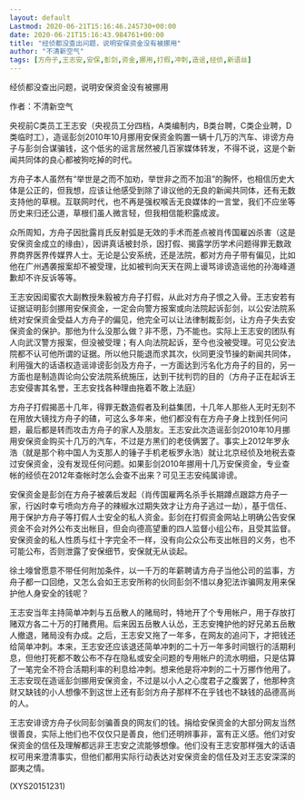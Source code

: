 ```yaml
---
layout: default
Lastmod: 2020-06-21T15:16:46.245730+00:00
date: 2020-06-21T15:16:43.984761+00:00
title: "经侦都没查出问题，说明安保资金没有被挪用"
author: "不清新空气"
tags: [方舟子,王志安,安保,彭剑,资金,挪用,打假,冲刺,造谣,经侦,新语丝]
---
```


经侦都没查出问题，说明安保资金没有被挪用

作者：不清新空气

央视前C类员工王志安（央视员工分四档，A类编制内，B类台聘，C类企业聘，D类临时工），造谣彭剑2010年10月挪用安保资金购置一辆十几万的汽车、诽谤方舟子与彭剑合谋骗钱，这个低劣的谣言居然被几百家媒体转发，不得不说，这是个新闻共同体的良心都被狗吃掉的时代。

方舟子本人虽然有“举世是之而不加劝，举世非之而不加沮”的胸怀，也相信历史大体是公正的，但我想，应该让他感受到除了诽议他的无良的新闻共同体，还有无数支持他的草根。互联网时代，也不再是强权喉舌无良媒体的一言堂，我们不应坐等历史来归还公道，草根们虽人微言轻，但我相信能积露成波。

众所周知，方舟子因批露肖氏反射弧是无效的手术而差点被肖传国雇凶杀害（这是安保资金成立的缘由），因讲真话被封杀，因打假、揭露学历学术问题得罪无数政界商界医界传媒界人士。无论是公安系统，还是法院，都对方舟子带有偏见，比如他在广州遇袭报案却不被受理，比如被判向天天在网上谩骂诽谤造谣他的孙海峰道歉却不许反诉等等。

王志安因闺蜜农大副教授朱毅被方舟子打假，从此对方舟子恨之入骨。王志安若有证据证明彭剑挪用安保资金，一定会向警方报案或向法院起诉彭剑，以公安法院系统对安保资金受益人方舟子的偏见，他完全可以让法律制裁彭剑，让方舟子失去安保资金的保护。那他为什么没那么做？非不愿，乃不能也。实际上王志安的团队有人向武汉警方报案，但没被受理；有人向法院起诉，至今也没被受理。可见公安法院都不认可他所谓的证据。所以他只能退而求其次，伙同更没节操的新闻共同体，利用强大的话语权造谣诽谤彭剑及方舟子，一方面达到污名化方舟子的目的，另一方面也是制造舆论向公安法院系统施压，达到干扰判罚的目的（方舟子正在起诉王志安侵害其名誉，王志安找各种理由拖着不敢上法庭）

方舟子打假揭恶十几年，得罪无数造假者及利益集团，十几年人那些人无时无刻不在用放大镜找方舟子的碴，可这么多年来，他们都没有在方舟子身上找到任何问题，最后都是转而攻击方舟子的家人及朋友。王志安此次造谣彭剑2010年10月挪用安保资金购买十几万的汽车，不过是方黑们的老伎俩罢了。事实上2012年罗永浩（就是那个称中国人为支那人的锤子手机老板罗永浩）就让北京经侦及地税去查过安保资金，没有发现任何问题。如果彭剑2010年挪用十几万安保资金，专业查帐的经侦在2012年查帐时怎么会查不出来？可见王志安纯属诽谤。

安保资金是彭剑在方舟子被袭后发起（肖传国雇两名杀手长期蹲点跟踪方舟子一家，行凶时幸亏喷向方舟子的辣椒水过期失效才让方舟子逃过一劫），基于信任、用于保护方舟子等打假人士安全的私人资金。彭剑在打假资金网站上明确公告安保资金不会对外公布支出帐目，但会向德高望重的四人监督小组公布，且受其监督。安保资金的私人性质与红十字完全不一样，没有向公众公布支出帐目的义务，也不可能公布，否则泄露了安保细节，安保就无从谈起。

徐土嚎曾愿意不带任何附加条件，以一千万的年薪聘请方舟子当他公司的监事，方舟子都一口回绝，又怎么会如王志安所称的伙同彭剑不惜以身犯法诈骗网友用来保护他人身安全的钱呢？

王志安当年主持简单冲刺与五岳散人的赌局时，特地开了个专用帐户，用于存放打赌双方各二十万的打赌费用。后来因五岳散人认怂，王志安掩护他的好兄弟五岳散人撤退，赌局没有办成。之后，王志安又拖了一年多，在网友的追问下，才把钱还给简单冲刺。本来，王志安还应该退还简单冲刺的二十万一年多时间银行的活期利息，但他打死都不敢公布不存在隐私或安全问题的专用帐户的流水明细，只是估算了一笔完全不符合活期利率的利息给冲刺。想来他是将冲刺的二十万挪作他用了。王志安现在造谣彭剑挪用安保资金，不过是以小人之心度君子之腹罢了，他那种贪财又缺钱的小人想像不到这世上还有彭剑方舟子那样不在乎钱也不缺钱的品德高尚的人。

王志安诽谤方舟子伙同彭剑骗善良的网友们的钱。捐给安保资金的大部分网友当然很善良，实际上他们也不仅仅只是善良，他们还明辨事非，富有正义感。他们对安保资金的信任及理解都远非王志安之流能够想像。他们没有王志安那样强大的话语权可用来澄清事实，但他们都用实际行动表达对安保资金的信任及对王志安深深的鄙夷之情。

(XYS20151231)

